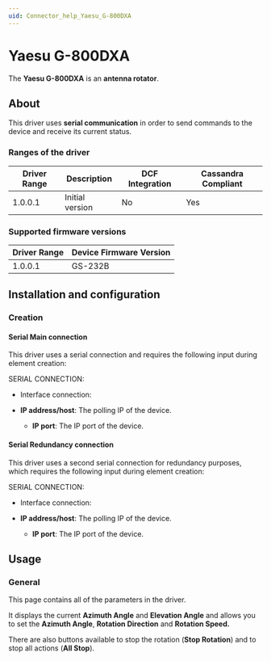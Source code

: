 ```yaml
---
uid: Connector_help_Yaesu_G-800DXA
---
```


# Yaesu G-800DXA

The **Yaesu G-800DXA** is an **antenna rotator**.

## About

This driver uses **serial communication** in order to send commands to the device and receive its current status.

### Ranges of the driver

| **Driver Range** | **Description** | **DCF Integration** | **Cassandra Compliant** |
|------------------|-----------------|---------------------|-------------------------|
| 1.0.0.1          | Initial version | No                  | Yes                     |

### Supported firmware versions

| **Driver Range** | **Device Firmware Version** |
|------------------|-----------------------------|
| 1.0.0.1          | GS-232B                     |

## Installation and configuration

### Creation

#### Serial Main connection

This driver uses a serial connection and requires the following input during element creation:

SERIAL CONNECTION:

- Interface connection:

- **IP address/host**: The polling IP of the device.
  - **IP port**: The IP port of the device.

#### Serial Redundancy connection

This driver uses a second serial connection for redundancy purposes, which requires the following input during element creation:

SERIAL CONNECTION:

- Interface connection:

- **IP address/host**: The polling IP of the device.
  - **IP port**: The IP port of the device.

## Usage

### General

This page contains all of the parameters in the driver.

It displays the current **Azimuth Angle** and **Elevation Angle** and allows you to set the **Azimuth Angle**, **Rotation Direction** and **Rotation Speed.**

There are also buttons available to stop the rotation (**Stop Rotation**) and to stop all actions (**All Stop**).
